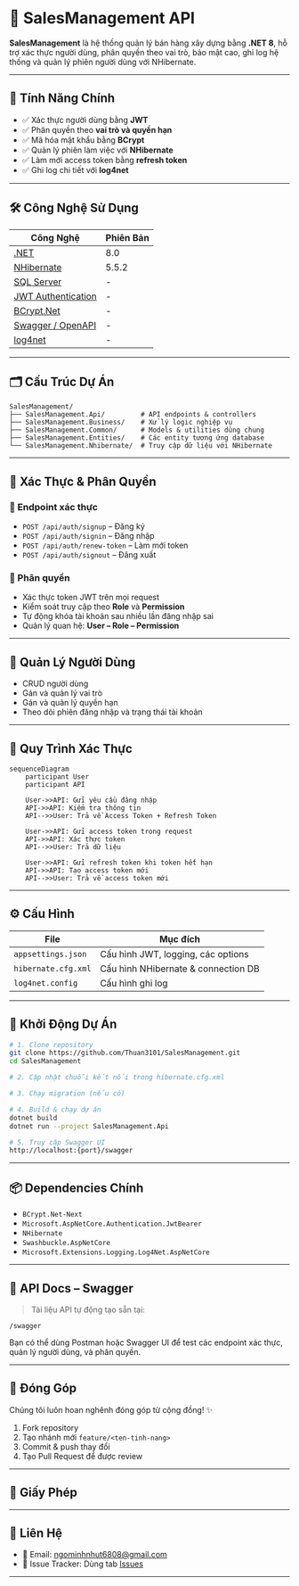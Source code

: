 
# 🛒 SalesManagement API

**SalesManagement** là hệ thống quản lý bán hàng xây dựng bằng **.NET 8**, hỗ trợ xác thực người dùng, phân quyền theo vai trò, bảo mật cao, ghi log hệ thống và quản lý phiên người dùng với NHibernate.

---

## 🚀 Tính Năng Chính

- ✅ Xác thực người dùng bằng **JWT**
- ✅ Phân quyền theo **vai trò và quyền hạn**
- ✅ Mã hóa mật khẩu bằng **BCrypt**
- ✅ Quản lý phiên làm việc với **NHibernate**
- ✅ Làm mới access token bằng **refresh token**
- ✅ Ghi log chi tiết với **log4net**

---

## 🛠️ Công Nghệ Sử Dụng

| Công Nghệ                           | Phiên Bản     |
|------------------------------------|---------------|
| [.NET](https://dotnet.microsoft.com/) | 8.0         |
| [NHibernate](https://nhibernate.info/) | 5.5.2       |
| [SQL Server](https://www.microsoft.com/sql-server) | -       |
| [JWT Authentication](https://jwt.io/) | -           |
| [BCrypt.Net](https://github.com/BcryptNet/bcrypt.net) | - |
| [Swagger / OpenAPI](https://swagger.io/) | -         |
| [log4net](https://logging.apache.org/log4net/) | -       |

---

## 🗂️ Cấu Trúc Dự Án

```
SalesManagement/
├── SalesManagement.Api/         # API endpoints & controllers
├── SalesManagement.Business/    # Xử lý logic nghiệp vụ
├── SalesManagement.Common/      # Models & utilities dùng chung
├── SalesManagement.Entities/    # Các entity tương ứng database
└── SalesManagement.Nhibernate/  # Truy cập dữ liệu với NHibernate
```

---

## 🔐 Xác Thực & Phân Quyền

### 📌 Endpoint xác thực

- `POST /api/auth/signup` – Đăng ký
- `POST /api/auth/signin` – Đăng nhập
- `POST /api/auth/renew-token` – Làm mới token
- `POST /api/auth/signout` – Đăng xuất

### 📌 Phân quyền

- Xác thực token JWT trên mọi request
- Kiểm soát truy cập theo **Role** và **Permission**
- Tự động khóa tài khoản sau nhiều lần đăng nhập sai
- Quản lý quan hệ: **User – Role – Permission**

---

## 👤 Quản Lý Người Dùng

- CRUD người dùng
- Gán và quản lý vai trò
- Gán và quản lý quyền hạn
- Theo dõi phiên đăng nhập và trạng thái tài khoản

---

## 📘 Quy Trình Xác Thực

```mermaid
sequenceDiagram
    participant User
    participant API

    User->>API: Gửi yêu cầu đăng nhập
    API->>API: Kiểm tra thông tin
    API-->>User: Trả về Access Token + Refresh Token

    User->>API: Gửi access token trong request
    API->>API: Xác thực token
    API-->>User: Trả dữ liệu

    User->>API: Gửi refresh token khi token hết hạn
    API->>API: Tạo access token mới
    API-->>User: Trả về access token mới
```

---

## ⚙️ Cấu Hình

| File               | Mục đích                             |
|--------------------|--------------------------------------|
| `appsettings.json` | Cấu hình JWT, logging, các options   |
| `hibernate.cfg.xml`| Cấu hình NHibernate & connection DB |
| `log4net.config`   | Cấu hình ghi log                     |

---

## 🧪 Khởi Động Dự Án

```bash
# 1. Clone repository
git clone https://github.com/Thuan3101/SalesManagement.git
cd SalesManagement

# 2. Cập nhật chuỗi kết nối trong hibernate.cfg.xml

# 3. Chạy migration (nếu có)

# 4. Build & chạy dự án
dotnet build
dotnet run --project SalesManagement.Api

# 5. Truy cập Swagger UI
http://localhost:{port}/swagger
```

---

## 📦 Dependencies Chính

- `BCrypt.Net-Next`
- `Microsoft.AspNetCore.Authentication.JwtBearer`
- `NHibernate`
- `Swashbuckle.AspNetCore`
- `Microsoft.Extensions.Logging.Log4Net.AspNetCore`

---

## 📂 API Docs – Swagger

> Tài liệu API tự động tạo sẵn tại:
```
/swagger
```

Bạn có thể dùng Postman hoặc Swagger UI để test các endpoint xác thực, quản lý người dùng, và phân quyền.

---

## 🤝 Đóng Góp

Chúng tôi luôn hoan nghênh đóng góp từ cộng đồng! ✨

1. Fork repository
2. Tạo nhánh mới `feature/<ten-tinh-nang>`
3. Commit & push thay đổi
4. Tạo Pull Request để được review

---

## 📄 Giấy Phép


---

## 📧 Liên Hệ

- 📮 Email: ngominhnhut6808@gmail.com
- 📌 Issue Tracker: Dùng tab [Issues](https://github.com/Thuan3101/SalesManagement/issues)

---
